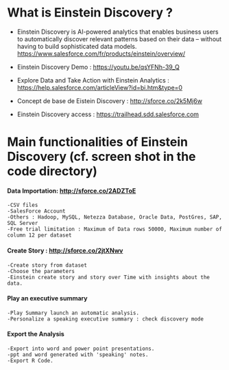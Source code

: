 # What is Einstein Discovery ? 
* Einstein Discovery is AI-powered analytics that enables business users to automatically discover relevant patterns based on their data – without having to build sophisticated data models. https://www.salesforce.com/fr/products/einstein/overview/

* Einstein Discovery Demo : https://youtu.be/qsYFNh-39_Q
* Explore Data and Take Action with Einstein Analytics : https://help.salesforce.com/articleView?id=bi.htm&type=0
* Concept de base de Eistein Discovery : http://sforce.co/2k5Mj6w
* Einstein Discovery access : https://trailhead.sdd.salesforce.com

# Main functionalities of Einstein Discovery (cf. screen shot in the code directory)

#### Data Importation: http://sforce.co/2ADZToE
```
-CSV files 
-SalesForce Account 
-Others : Hadoop, MySQL, Netezza Database, Oracle Data, PostGres, SAP, SQL Server 
-Free trial limitation : Maximum of Data rows 50000, Maximum number of column 12 per dataset 
```

#### Create Story : http://sforce.co/2jtXNwv
```
-Create story from dataset 
-Choose the parameters 
-Einstein create story and story over Time with insights about the data. 
```

#### Play an executive summary 
```
-Play Summary launch an automatic analysis. 
-Personalize a speaking executive summary : check discovery mode 
```

#### Export the Analysis
```
-Export into word and power point presentations. 
-ppt and word generated with 'speaking' notes. 
-Export R Code. 
```
